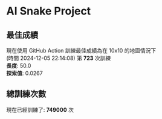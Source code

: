 
# AI Snake Project

## **最佳成績**




































































現在使用 GitHub Action 訓練最佳成績為在 10x10 的地圖情況下  
(時間 2024-12-05 22:14:08) 第 **723** 次訓練  
**長度**: 50.0  
**探索值**: 0.0267









































































































































## 總訓練次數
現在已經訓練了: **749000** 次
